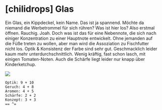 # \[chilidrops\] Glas

Ein Glas, ein Kippdeckel, kein Name. Das ist ja spannend. Möchte da niemand die Werbetrommel für sich rühren? Was ist hier los? Also erstmal öffnen. Rauchig. Joah. Doch was ist das für eine Nebennote, die sich nach einiger Konzentration zu einer Hauptnote entwickelt. Ohne jemanden auf die Füße treten zu wollen, aber man wird die Assoziation zu Fischfutter nicht los. Optik & Konsistenz der Farbe sind sehr gut. Geschmacklich leider kaum mehr unterdurchschnittlich. Wenig kräftig, fast schon lasch, mit einigen Tomaten-Noten. Auch die Schärfe liegt leider nur knapp über Kinderketchup. 

![](https://farm5.staticflickr.com/4820/39640754993_a5b63e4af5_b.jpg)

```text
Optik: 9 + 10
Geruch: 4 + 8
Aromen: 4 + 5
Schärfe: 2 + 2
Konzept: 3 + 3
== ^=
```

